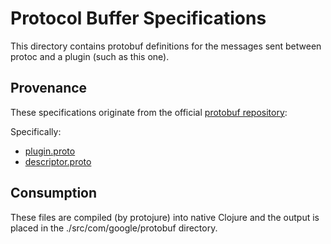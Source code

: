 # Protocol Buffer Specifications

This directory contains protobuf definitions for the messages sent between protoc and a plugin (such as this one).  

## Provenance
These specifications originate from the official [protobuf repository](https://github.com/protocolbuffers/protobuf/tree/7f520092d9050d96fb4b707ad11a51701af4ce49/src/google/protobuf):

Specifically:
- [plugin.proto](https://github.com/protocolbuffers/protobuf/blob/7f520092d9050d96fb4b707ad11a51701af4ce49/src/google/protobuf/compiler/plugin.proto)
- [descriptor.proto](https://github.com/protocolbuffers/protobuf/blob/7f520092d9050d96fb4b707ad11a51701af4ce49/src/google/protobuf/descriptor.proto)

## Consumption
These files are compiled (by protojure) into native Clojure and the output is placed in the ./src/com/google/protobuf directory.